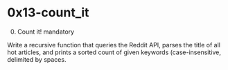 # 0x13-count_it


0. Count it!
mandatory

Write a recursive function that queries the Reddit API, parses the title of all hot articles, and prints a sorted count of given keywords (case-insensitive, delimited by spaces.